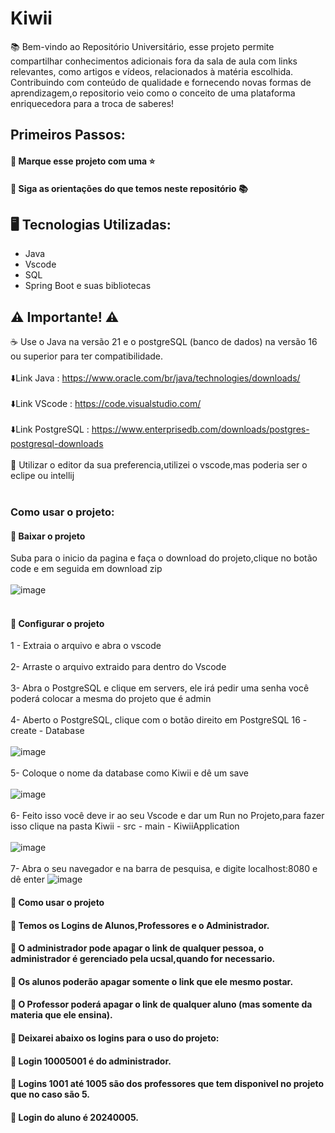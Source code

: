 # Kiwii
📚 Bem-vindo ao Repositório Universitário, esse projeto permite compartilhar conhecimentos adicionais fora da sala de aula com links relevantes, como artigos e vídeos, relacionados à matéria escolhida. Contribuindo com conteúdo de qualidade e fornecendo novas formas de aprendizagem,o repositorio veio como o conceito de uma plataforma enriquecedora para a troca de saberes!

## Primeiros Passos:

#### 🔹 Marque esse projeto com uma ⭐
#### 🔹 Siga as orientações do que temos neste repositório 📚

## 🖥️ Tecnologias Utilizadas:

- Java
- Vscode
- SQL
- Spring Boot e suas bibliotecas

## ⚠️ Importante! ⚠️

☕ Use o Java na versão 21 e o postgreSQL (banco de dados) na versão 16 ou superior para ter compatibilidade. 
</br></br>
⬇️Link Java : https://www.oracle.com/br/java/technologies/downloads/ </br></br>
⬇️Link VScode : https://code.visualstudio.com/ </br></br>
⬇️Link PostgreSQL : https://www.enterprisedb.com/downloads/postgres-postgresql-downloads </br></br>
📝 Utilizar o editor da sua preferencia,utilizei o vscode,mas poderia ser o eclipe ou intellij </br></br>

### Como usar o projeto: 

#### 🔹 Baixar o projeto 
Suba para o inicio da pagina e faça o download do projeto,clique no botão code e em seguida em download zip </br></br>
![image](https://github.com/HarrisonBorgess/Kiwii/assets/73191690/c50040c7-e9f3-4e4a-9c6c-ca75ccd0e0e3) </br></br>

#### 🔹 Configurar o projeto
1 - Extraia o arquivo e abra o vscode </br></br>
2- Arraste o arquivo extraido para dentro do Vscode </br></br>
3- Abra o PostgreSQL e clique em servers, ele irá pedir uma senha você poderá colocar a mesma do projeto que é admin </br></br>
4- Aberto o PostgreSQL, clique com o botão direito em PostgreSQL 16 - create - Database </br></br>
![image](https://github.com/HarrisonBorgess/Kiwii/assets/73191690/f6840f4e-d853-4c42-9cf4-a4e2226f4751) </br></br>
5- Coloque o nome da database como Kiwii e dê um save </br></br>
![image](https://github.com/HarrisonBorgess/Kiwii/assets/73191690/e7095f35-a0b9-447d-b94b-e6f5fab9d8c1) </br></br>
6- Feito isso você deve ir ao seu Vscode e dar um Run no Projeto,para fazer isso clique na pasta Kiwii - src - main - KiwiiApplication </br></br>
![image](https://github.com/HarrisonBorgess/Kiwii/assets/73191690/1cc9e43b-ca1a-4638-8f1c-204a78c41bd0)  </br></br>
7- Abra o seu navegador e na barra de pesquisa, e digite  localhost:8080 e dê enter
![image](https://github.com/HarrisonBorgess/Kiwii/assets/73191690/514e155e-98b5-45eb-ab8b-bada92fa74f9)

#### 🔹 Como usar o projeto

#### 🔹 Temos os Logins de Alunos,Professores e o Administrador.
#### 🔹 O administrador pode apagar o link de qualquer pessoa, o administrador é gerenciado pela ucsal,quando for necessario.
#### 🔹 Os alunos poderão apagar somente o link que ele mesmo postar.
#### 🔹 O Professor poderá apagar o link de qualquer aluno (mas somente da materia que ele ensina).

#### 🔹 Deixarei abaixo os logins para o uso do projeto:

#### 🔹 Login 10005001 é do administrador.
#### 🔹 Logins 1001 até 1005 são dos professores que tem disponivel no projeto que no caso são 5.
#### 🔹 Login do aluno é 20240005.









